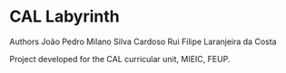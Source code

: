 # CAL Labyrinth

Authors
João Pedro Milano Silva Cardoso
Rui Filipe Laranjeira da Costa

Project developed for the CAL curricular unit, MIEIC, FEUP.
